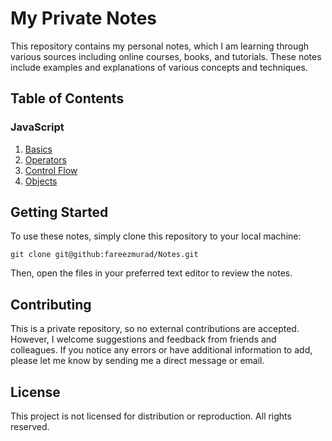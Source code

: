 # My Private Notes

This repository contains my personal notes, which I am learning through various sources including online courses, books, and tutorials. These notes include examples and explanations of various concepts and techniques.

## Table of Contents

### JavaScript

1. [Basics](./JavaScript/Basics.js)
2. [Operators](./JavaScript/Operators.js)
3. [Control Flow](./JavaScript/ControlFlow.js)
4. [Objects](./JavaScript/Objects.js)

## Getting Started

To use these notes, simply clone this repository to your local machine:

```
git clone git@github:fareezmurad/Notes.git
```

Then, open the files in your preferred text editor to review the notes.

## Contributing

This is a private repository, so no external contributions are accepted. However, I welcome suggestions and feedback from friends and colleagues. If you notice any errors or have additional information to add, please let me know by sending me a direct message or email.

## License

This project is not licensed for distribution or reproduction. All rights reserved.
